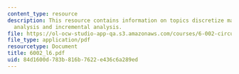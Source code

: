 ```yaml
---
content_type: resource
description: This resource contains information on topics discretize matter, nonlinear
  analysis and incremental analysis.
file: https://ol-ocw-studio-app-qa.s3.amazonaws.com/courses/6-002-circuits-and-electronics-spring-2007/84d1600d783b816b7622e436c6a289ed_6002_l6.pdf
file_type: application/pdf
resourcetype: Document
title: 6002_l6.pdf
uid: 84d1600d-783b-816b-7622-e436c6a289ed
---
```


